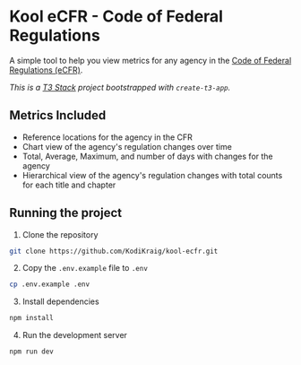 # Kool eCFR - Code of Federal Regulations

A simple tool to help you view metrics for any agency in the [Code of Federal Regulations (eCFR)](https://www.ecfr.gov/).

_This is a [T3 Stack](https://create.t3.gg/) project bootstrapped with `create-t3-app`._

## Metrics Included

- Reference locations for the agency in the CFR
- Chart view of the agency's regulation changes over time
- Total, Average, Maximum, and number of days with changes for the agency
- Hierarchical view of the agency's regulation changes with total counts for each title and chapter

## Running the project

1. Clone the repository

```bash
git clone https://github.com/KodiKraig/kool-ecfr.git
```

2. Copy the `.env.example` file to `.env`

```bash
cp .env.example .env
```

3. Install dependencies

```bash
npm install
```

4. Run the development server

```bash
npm run dev
```
